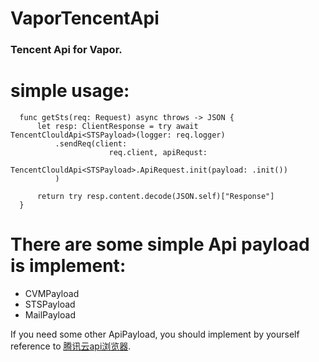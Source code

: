 # VaporTencentApi

### Tencent Api for Vapor.


# simple usage:
  ```
    func getSts(req: Request) async throws -> JSON {
        let resp: ClientResponse = try await TencentClouldApi<STSPayload>(logger: req.logger)
            .sendReq(client:
                        req.client, apiRequst:
                        TencentClouldApi<STSPayload>.ApiRequest.init(payload: .init())
            )
        
        return try resp.content.decode(JSON.self)["Response"]
    }
  ```


# There are some simple Api payload is implement: 
  - CVMPayload
  - STSPayload
  - MailPayload

If you need some other ApiPayload, you should implement by yourself reference to [腾讯云api浏览器](https://console.cloud.tencent.com/api/explorer).
